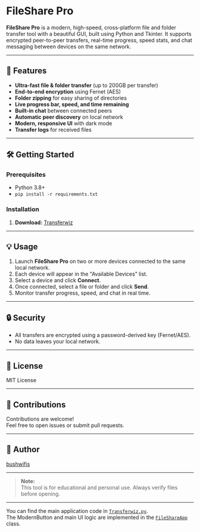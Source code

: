 # FileShare Pro

**FileShare Pro** is a modern, high-speed, cross-platform file and folder transfer tool with a beautiful GUI, built using Python and Tkinter. It supports encrypted peer-to-peer transfers, real-time progress, speed stats, and chat messaging between devices on the same network.

---

## 🚀 Features

- **Ultra-fast file & folder transfer** (up to 200GB per transfer)
- **End-to-end encryption** using Fernet (AES)
- **Folder zipping** for easy sharing of directories
- **Live progress bar, speed, and time remaining**
- **Built-in chat** between connected peers
- **Automatic peer discovery** on local network
- **Modern, responsive UI** with dark mode
- **Transfer logs** for received files

---

## 🛠️ Getting Started

### Prerequisites

- Python 3.8+
- `pip install -r requirements.txt`

### Installation

1. **Download:**
   [Transferwiz](https://github.com/bushwifi/filetransferapp/releases/download/V1.0.0/Transferwiz.exe)


---

## 💡 Usage

1. Launch **FileShare Pro** on two or more devices connected to the same local network.
2. Each device will appear in the "Available Devices" list.
3. Select a device and click **Connect**.
4. Once connected, select a file or folder and click **Send**.
5. Monitor transfer progress, speed, and chat in real time.

---

## 🔒 Security

- All transfers are encrypted using a password-derived key (Fernet/AES).
- No data leaves your local network.

---

## 📄 License

MIT License

---

## 🤝 Contributions

Contributions are welcome!  
Feel free to open issues or submit pull requests.

---

## 👤 Author

[bushwifis](https://github.com/yourusername)

---

> **Note:**  
> This tool is for educational and personal use. Always verify files before opening.

---

You can find the main application code in [`Transferwiz.py`](Transferwiz.py).  
The ModernButton and main UI logic are implemented in the [`FileShareApp`](Transferwiz.py) class.
